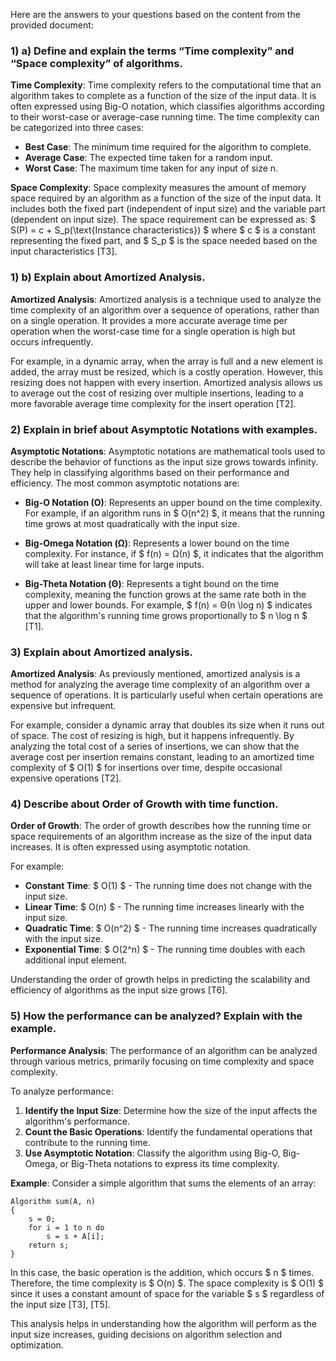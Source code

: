 Here are the answers to your questions based on the content from the provided document:

### 1) a) Define and explain the terms “Time complexity” and “Space complexity” of algorithms.

**Time Complexity**: Time complexity refers to the computational time that an algorithm takes to complete as a function of the size of the input data. It is often expressed using Big-O notation, which classifies algorithms according to their worst-case or average-case running time. The time complexity can be categorized into three cases:
- **Best Case**: The minimum time required for the algorithm to complete.
- **Average Case**: The expected time taken for a random input.
- **Worst Case**: The maximum time taken for any input of size n.

**Space Complexity**: Space complexity measures the amount of memory space required by an algorithm as a function of the size of the input data. It includes both the fixed part (independent of input size) and the variable part (dependent on input size). The space requirement can be expressed as:
$ S(P) = c + S_p(\text{Instance characteristics}) $
where $ c $ is a constant representing the fixed part, and $ S_p $ is the space needed based on the input characteristics [T3].

### 1) b) Explain about Amortized Analysis.

**Amortized Analysis**: Amortized analysis is a technique used to analyze the time complexity of an algorithm over a sequence of operations, rather than on a single operation. It provides a more accurate average time per operation when the worst-case time for a single operation is high but occurs infrequently. 

For example, in a dynamic array, when the array is full and a new element is added, the array must be resized, which is a costly operation. However, this resizing does not happen with every insertion. Amortized analysis allows us to average out the cost of resizing over multiple insertions, leading to a more favorable average time complexity for the insert operation [T2].

### 2) Explain in brief about Asymptotic Notations with examples.

**Asymptotic Notations**: Asymptotic notations are mathematical tools used to describe the behavior of functions as the input size grows towards infinity. They help in classifying algorithms based on their performance and efficiency. The most common asymptotic notations are:

- **Big-O Notation (O)**: Represents an upper bound on the time complexity. For example, if an algorithm runs in $ O(n^2) $, it means that the running time grows at most quadratically with the input size.
  
- **Big-Omega Notation (Ω)**: Represents a lower bound on the time complexity. For instance, if $ f(n) = Ω(n) $, it indicates that the algorithm will take at least linear time for large inputs.

- **Big-Theta Notation (Θ)**: Represents a tight bound on the time complexity, meaning the function grows at the same rate both in the upper and lower bounds. For example, $ f(n) = Θ(n \log n) $ indicates that the algorithm's running time grows proportionally to $ n \log n $ [T1].

### 3) Explain about Amortized analysis.

**Amortized Analysis**: As previously mentioned, amortized analysis is a method for analyzing the average time complexity of an algorithm over a sequence of operations. It is particularly useful when certain operations are expensive but infrequent. 

For example, consider a dynamic array that doubles its size when it runs out of space. The cost of resizing is high, but it happens infrequently. By analyzing the total cost of a series of insertions, we can show that the average cost per insertion remains constant, leading to an amortized time complexity of $ O(1) $ for insertions over time, despite occasional expensive operations [T2].

### 4) Describe about Order of Growth with time function.

**Order of Growth**: The order of growth describes how the running time or space requirements of an algorithm increase as the size of the input data increases. It is often expressed using asymptotic notation. 

For example:
- **Constant Time**: $ O(1) $ - The running time does not change with the input size.
- **Linear Time**: $ O(n) $ - The running time increases linearly with the input size.
- **Quadratic Time**: $ O(n^2) $ - The running time increases quadratically with the input size.
- **Exponential Time**: $ O(2^n) $ - The running time doubles with each additional input element.

Understanding the order of growth helps in predicting the scalability and efficiency of algorithms as the input size grows [T6].

### 5) How the performance can be analyzed? Explain with the example.

**Performance Analysis**: The performance of an algorithm can be analyzed through various metrics, primarily focusing on time complexity and space complexity. 

To analyze performance:
1. **Identify the Input Size**: Determine how the size of the input affects the algorithm's performance.
2. **Count the Basic Operations**: Identify the fundamental operations that contribute to the running time.
3. **Use Asymptotic Notation**: Classify the algorithm using Big-O, Big-Omega, or Big-Theta notations to express its time complexity.

**Example**: Consider a simple algorithm that sums the elements of an array:
```pseudo
Algorithm sum(A, n)
{
    s = 0;
    for i = 1 to n do
        s = s + A[i];
    return s;
}
```
In this case, the basic operation is the addition, which occurs $ n $ times. Therefore, the time complexity is $ O(n) $. The space complexity is $ O(1) $ since it uses a constant amount of space for the variable $ s $ regardless of the input size [T3], [T5]. 

This analysis helps in understanding how the algorithm will perform as the input size increases, guiding decisions on algorithm selection and optimization.
